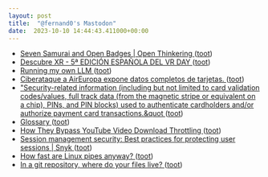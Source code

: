 ```yaml
---
layout: post
title:  "@fernand0's Mastodon"
date:  2023-10-10 14:44:43.411000+00:00
---
```

*  [Seven Samurai and Open Badges \| Open Thinkering ](https://dougbelshaw.com/blog/2023/09/28/seven-samurai-and-open-badges) ([toot](https://mastodon.social/@fernand0/111211255130350024))
*  [Descubre XR - 5ª EDICIÓN ESPAÑOLA DEL VR DAY ](https://descubrexr.com) ([toot](https://mastodon.social/@fernand0/111211022572637669))
*  [Running my own LLM ](https://nelsonslog.wordpress.com/2023/08/16/running-my-own-llm) ([toot](https://mastodon.social/@fernand0/111210704956066144))
*  [Ciberataque a AirEuropa expone datos completos de tarjetas.   ](https://forocoches.com/foro/showthread.php?t=9715143) ([toot](https://mastodon.social/@fernand0/111210566813786163))
*  [&quot;Security-related information (including but not limited to card validation codes/values, full track data (from the magnetic stripe or equivalent on a chip), PINs, and PIN blocks) used to authenticate cardholders and/or authorize payment card transactions.&quot ](https://mastodon.social/@fernand0/111210339541579078) ([toot](https://mastodon.social/@fernand0/111210339541579078))
*  [Glossary ](https://www.pcisecuritystandards.org/glossary) ([toot](https://mastodon.social/@fernand0/111210338024252902))
*  [How They Bypass YouTube Video Download Throttling ](https://blog.0x7d0.dev/history/how-they-bypass-youtube-video-download-throttling) ([toot](https://mastodon.social/@fernand0/111210172967328165))
*  [Session management security: Best practices for protecting user sessions \| Snyk ](https://snyk.io/blog/session-management-security) ([toot](https://mastodon.social/@fernand0/111209974730075968))
*  [How fast are Linux pipes anyway? ](https://mazzo.li/posts/fast-pipes.htm) ([toot](https://mastodon.social/@fernand0/111209749508126193))
*  [In a git repository, where do your files live? ](https://jvns.ca/blog/2023/09/14/in-a-git-repository--where-do-your-files-live-) ([toot](https://mastodon.social/@fernand0/111209595875479510))
